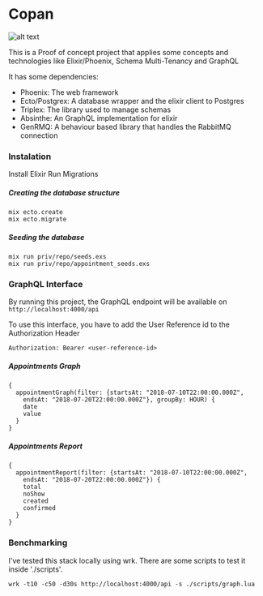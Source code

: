 # Copan
![alt text](https://i.pinimg.com/originals/35/44/91/354491986514c997a3fd46f217084d5b.jpg)

This is a Proof of concept project that applies some concepts and technologies like Elixir/Phoenix, Schema Multi-Tenancy and GraphQL

It has some dependencies:
- Phoenix: The web framework
- Ecto/Postgrex: A database wrapper and the elixir client to Postgres
- Triplex: The library used to manage schemas
- Absinthe: An GraphQL implementation for elixir
- GenRMQ: A behaviour based library that handles the RabbitMQ connection

### Instalation
Install Elixir
Run Migrations

##### Creating the database structure
```shell
mix ecto.create
mix ecto.migrate
```

##### Seeding the database
```shell
mix run priv/repo/seeds.exs
mix run priv/repo/appointment_seeds.exs
```

### GraphQL Interface
By running this project, the GraphQL endpoint will be available on `http://localhost:4000/api`

To use this interface, you have to add the User Reference id to the Authorization Header

```shell
Authorization: Bearer <user-reference-id>
```

##### Appointments Graph
```shell
{
  appointmentGraph(filter: {startsAt: "2018-07-10T22:00:00.000Z",
    endsAt: "2018-07-20T22:00:00.000Z"}, groupBy: HOUR) {
    date
    value
  }
}
```

##### Appointments Report
```shell
{
  appointmentReport(filter: {startsAt: "2018-07-10T22:00:00.000Z",
    endsAt: "2018-07-20T22:00:00.000Z"}) {
    total
    noShow
    created
    confirmed
  }
}
```

### Benchmarking

I've tested this stack locally using wrk. There are some scripts to test it inside './scripts'.


```shell
wrk -t10 -c50 -d30s http://localhost:4000/api -s ./scripts/graph.lua
```
